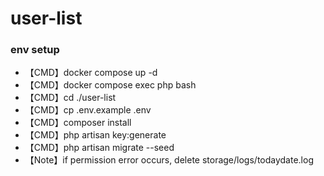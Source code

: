 # user-list

### env setup
- 【CMD】docker compose up -d
- 【CMD】docker compose exec php bash
- 【CMD】cd ./user-list
- 【CMD】cp .env.example .env
- 【CMD】composer install
- 【CMD】php artisan key:generate
- 【CMD】php artisan migrate --seed
- 【Note】if permission error occurs, delete storage/logs/todaydate.log
